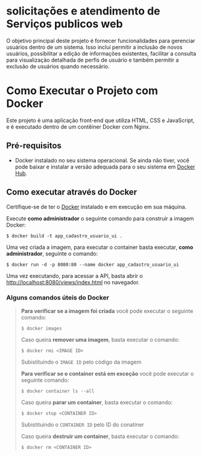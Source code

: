 # solicitações e atendimento de Serviços publicos web

O objetivo principal deste projeto é fornecer funcionalidades para gerenciar usuários dentro de um sistema. Isso inclui permitir a inclusão de novos usuários, possibilitar a edição de informações existentes, facilitar a consulta para visualização detalhada de perfis de usuário e também permitir a exclusão de usuários quando necessário.

# Como Executar o Projeto com Docker

Este projeto é uma aplicação front-end que utiliza HTML, CSS e JavaScript, e é executado dentro de um contêiner Docker com Nginx.

## Pré-requisitos

- Docker instalado no seu sistema operacional. Se ainda não tiver, você pode baixar e instalar a versão adequada para o seu sistema em [Docker Hub](https://hub.docker.com/).

## Como executar através do Docker

Certifique-se de ter o [Docker](https://docs.docker.com/engine/install/) instalado e em execução em sua máquina.

Execute **como administrador** o seguinte comando para construir a imagem Docker:

```
$ docker build -t app_cadastro_usuario_ui .
```

Uma vez criada a imagem, para executar o container basta executar, **como administrador**, seguinte o comando:

```
$ docker run -d -p 8080:80 --name docker app_cadastro_usuario_ui
```

Uma vez executando, para acessar a API, basta abrir o [http://localhost:8080/views/index.html](http://localhost:8080/views/index.html) no navegador.



### Alguns comandos úteis do Docker

>**Para verificar se a imagem foi criada** você pode executar o seguinte comando:
>
>```
>$ docker images
>```
>
> Caso queira **remover uma imagem**, basta executar o comando:
>```
>$ docker rmi <IMAGE ID>
>```
>Subistituindo o `IMAGE ID` pelo código da imagem
>
>**Para verificar se o container está em exceção** você pode executar o seguinte comando:
>
>```
>$ docker container ls --all
>```
>
> Caso queira **parar um container**, basta executar o comando:
>```
>$ docker stop <CONTAINER ID>
>```
>Subistituindo o `CONTAINER ID` pelo ID do conatiner
>
>
> Caso queira **destruir um container**, basta executar o comando:
>```
>$ docker rm <CONTAINER ID>
>```